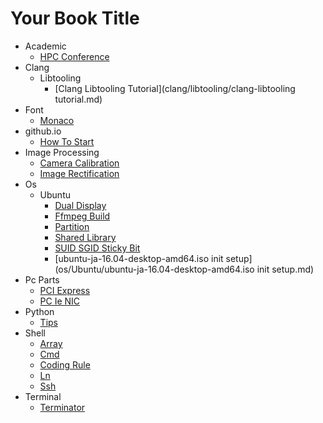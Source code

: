 # Your Book Title

- Academic
  * [HPC Conference](academic/HPC-conference.md)
- Clang
  - Libtooling
    * [Clang Libtooling Tutorial](clang/libtooling/clang-libtooling tutorial.md)
- Font
  * [Monaco](font/monaco.md)
- github.io
  * [How To Start](github.io/how-to-start.md)
- Image Processing
  * [Camera Calibration](image_processing/camera_calibration.md)
  * [Image Rectification](image_processing/image_rectification.md)
- Os
  - Ubuntu
    * [Dual Display](os/Ubuntu/dual-display.md)
    * [Ffmpeg Build](os/Ubuntu/ffmpeg_build.md)
    * [Partition](os/Ubuntu/partition.md)
    * [Shared Library](os/Ubuntu/shared_library.md)
    * [SUID SGID Sticky Bit](os/Ubuntu/SUID-SGID-sticky-bit.md)
    * [ubuntu-ja-16.04-desktop-amd64.iso init setup](os/Ubuntu/ubuntu-ja-16.04-desktop-amd64.iso init setup.md)
- Pc Parts
  * [PCI Express](pc_parts/PCI_Express.md)
  * [PC Ie NIC](pc_parts/PCIe_NIC.md)
- Python
  * [Tips](python/tips.md)
- Shell
  * [Array](shell/array.md)
  * [Cmd](shell/cmd.md)
  * [Coding Rule](shell/coding_rule.md)
  * [Ln](shell/ln.md)
  * [Ssh](shell/ssh.md)
- Terminal
  * [Terminator](terminal/terminator.md)
